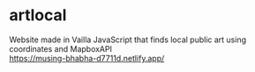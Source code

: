 # artlocal
Website made in Vailla JavaScript that finds local public art using coordinates and MapboxAPI
<br>
https://musing-bhabha-d7711d.netlify.app/

